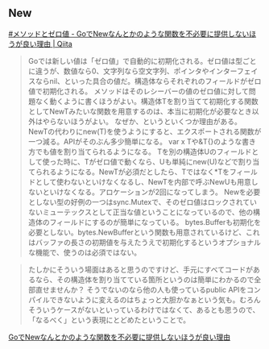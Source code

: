 ## New

[#メソッドとゼロ値 - GoでNewなんとかのような関数を不必要に提供しないほうが良い理由 | Qiita](https://qiita.com/ruiu/items/54aa82b0088686b95724#メソッドとゼロ値)
> Goでは新しい値は「ゼロ値」で自動的に初期化される。ゼロ値は型ごとに違うが、数値なら0、文字列なら空文字列、ポインタやインターフェイスならnil、といった具合の値だ。構造体ならそれぞれのフィールドがゼロ値で初期化される。
メソッドはそのレシーバーの値のゼロ値に対して問題なく動くように書くほうがよい。構造体Tを割り当てて初期化する関数としてNewTみたいな関数を用意するのは、本当に初期化が必要なとき以外はやらないほうがよい。
なぜか、というといくつか理由がある。
NewTの代わりにnew(T)を使うようにすると、エクスポートされる関数が一つ減る。APIがそのぶん多少簡単になる。
var x Tや&T{}のような書き方でも値を割り当てられるようになる。
Tを別の構造体Uのフィールドとして使った時に、Tがゼロ値で動くなら、Uも単純にnew(U)などで割り当てられるようになる。NewTが必須だとしたら、Tではなく*Tをフィールドとして使わないといけなくなるし、NewTを内部で呼ぶNewUも用意しないといけなくなる。アロケーションが2回になってしまう。
Newを必要としない型の好例の一つはsync.Mutexで、そのゼロ値はロックされていないミューテックスとして正当な値ということになっているので、他の構造体のフィールドにするのが簡単になっている。
bytes.Bufferも初期化を必要としない。bytes.NewBufferという関数も用意されているけど、これはバッファの長さの初期値を与えたうえで初期化するというオプショナルな機能で、使うのは必須ではない。

> たしかにそういう場面はあると思うのですけど、手元にすべてコードがあるなら、その構造体を割り当てている箇所というのは簡単にわかるので全部直せませんか？ そうでないのなら他の人も使っているpublic APIをコンパイルできないように変えるのはちょっと大胆かなぁという気も。むろんそういうケースがないといっているわけではなくて、あるとも思うので、「なるべく」という表現にとどめたということで。

[GoでNewなんとかのような関数を不必要に提供しないほうが良い理由](https://qiita.com/ruiu/items/54aa82b0088686b95724)
